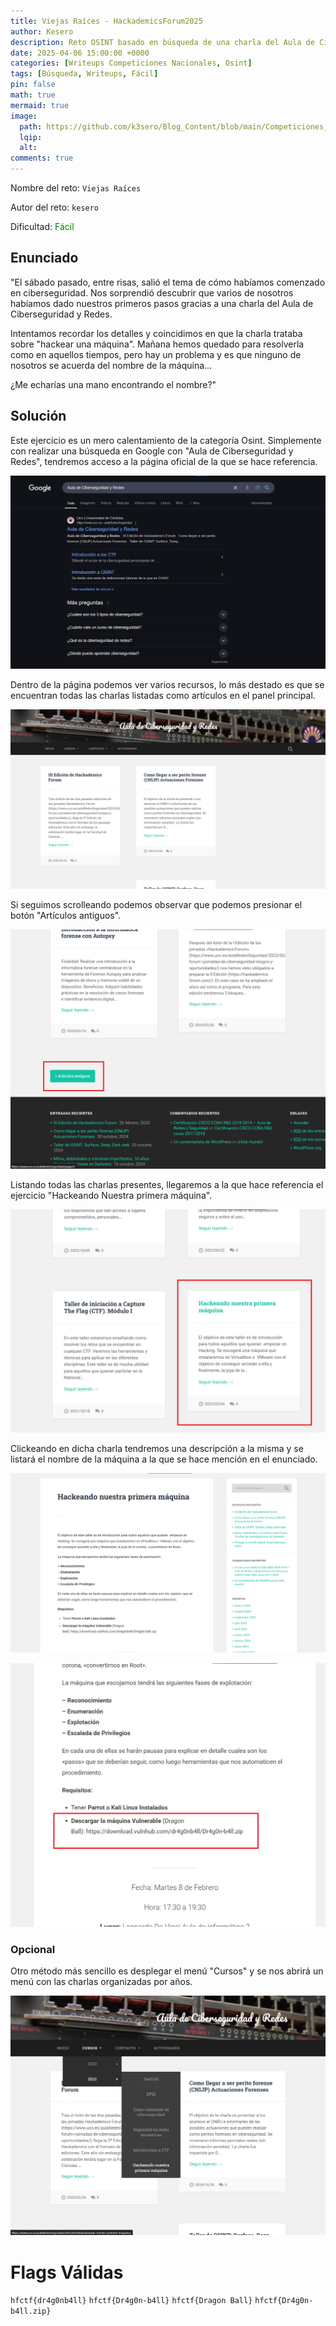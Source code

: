 ```yaml
---
title: Viejas Raíces - HackademicsForum2025
author: Kesero
description: Reto OSINT basado en búsqueda de una charla del Aula de Ciberseguridad y Redes.
date: 2025-04-06 15:00:00 +0000
categories: [Writeups Competiciones Nacionales, Osint]
tags: [Búsqueda, Writeups, Fácil]
pin: false
math: true
mermaid: true
image:
  path: https://github.com/k3sero/Blog_Content/blob/main/Competiciones_Nacionales_Writeups/2025/HackademicsForum2025/Osint/Viejas_Raices/img/6.png?raw=true
  lqip: 
  alt: 
comments: true
---
```



Nombre del reto: `Viejas Raíces`

Autor del reto: `kesero`

Dificultad: <font color=green>Fácil</font>

## Enunciado

"El sábado pasado, entre risas, salió el tema de cómo habíamos comenzado en ciberseguridad. Nos sorprendió descubrir que varios de nosotros habíamos dado nuestros primeros pasos gracias a una charla del Aula de Ciberseguridad y Redes.

Intentamos recordar los detalles y coincidimos en que la charla trataba sobre "hackear una máquina". Mañana hemos quedado para resolverla como en aquellos tiempos, pero hay un problema y es que ninguno de nosotros se acuerda del nombre de la máquina...

¿Me echarías una mano encontrando el nombre?"


## Solución

Este ejercicio es un mero calentamiento de la categoría Osint.
Simplemente con realizar una búsqueda en Google con "Aula de Ciberseguridad y Redes", tendremos acceso a la página oficial de la que se hace referencia.


![1](https://github.com/k3sero/Blog_Content/blob/main/Competiciones_Nacionales_Writeups/2025/HackademicsForum2025/Osint/Viejas_Raices/img/1.png?raw=true)

Dentro de la página podemos ver varios recursos, lo más destado es que se encuentran todas las charlas listadas como artículos en el panel principal.

![2](https://github.com/k3sero/Blog_Content/blob/main/Competiciones_Nacionales_Writeups/2025/HackademicsForum2025/Osint/Viejas_Raices/img/2.png?raw=true)


Si seguimos scrolleando podemos observar que podemos presionar el botón "Artículos antiguos".

![3](https://github.com/k3sero/Blog_Content/blob/main/Competiciones_Nacionales_Writeups/2025/HackademicsForum2025/Osint/Viejas_Raices/img/3.png?raw=true)


Listando todas las charlas presentes, llegaremos a la que hace referencia el ejercicio "Hackeando Nuestra primera máquina".

![4](https://github.com/k3sero/Blog_Content/blob/main/Competiciones_Nacionales_Writeups/2025/HackademicsForum2025/Osint/Viejas_Raices/img/4.png?raw=true)

Clickeando en dicha charla tendremos una descripción a la misma y se listará el nombre de la máquina a la que se hace mención en el enunciado.


![5](https://github.com/k3sero/Blog_Content/blob/main/Competiciones_Nacionales_Writeups/2025/HackademicsForum2025/Osint/Viejas_Raices/img/5.png?raw=true)

![6](https://github.com/k3sero/Blog_Content/blob/main/Competiciones_Nacionales_Writeups/2025/HackademicsForum2025/Osint/Viejas_Raices/img/6_a.png?raw=true)


### Opcional

Otro método más sencillo es desplegar el menú "Cursos" y se nos abrirá un menú con las charlas organizadas por años.

![optional](https://github.com/k3sero/Blog_Content/blob/main/Competiciones_Nacionales_Writeups/2025/HackademicsForum2025/Osint/Viejas_Raices/img/optional.png?raw=true)


# Flags Válidas

`hfctf{dr4g0nb4ll}`
`hfctf{Dr4g0n-b4ll}`
`hfctf{Dragon Ball}`
`hfctf{Dr4g0n-b4ll.zip}`